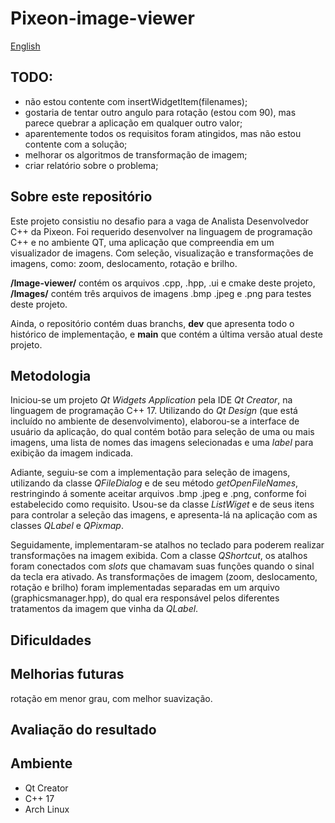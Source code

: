 ﻿# Pixeon-image-viewer

[English](./README-en.md)

## TODO:
- não estou contente com insertWidgetItem(filenames);
- gostaria de tentar outro angulo para rotação (estou com 90), mas parece quebrar a aplicação em qualquer outro valor;
- aparentemente todos os requisitos foram atingidos, mas não estou contente com a solução;
- melhorar os algoritmos de transformação de imagem;
- criar relatório sobre o problema;

## Sobre este repositório
Este projeto consistiu no desafio para a vaga de Analista Desenvolvedor C++ da Pixeon. Foi requerido desenvolver na linguagem de programação C++ e no ambiente QT, uma aplicação que compreendia em um visualizador de imagens. Com seleção, visualização e transformações de imagens, como: zoom, deslocamento, rotação e brilho.

**/Image-viewer/** contém os arquivos .cpp, .hpp, .ui e cmake deste projeto,
**/Images/** contém três arquivos de imagens .bmp .jpeg e .png para testes deste projeto.

Ainda, o repositório contém duas branchs, **dev** que apresenta todo o histórico de implementação, e **main** que contém a última versão atual deste projeto.

## Metodologia
Iniciou-se um projeto *Qt Widgets Application* pela IDE *Qt Creator*, na linguagem de programação C++ 17. Utilizando do *Qt Design* (que está incluído no ambiente de desenvolvimento), elaborou-se a interface de usuário da aplicação, do qual contém botão para seleção de uma ou mais imagens, uma lista de nomes das imagens selecionadas e uma *label* para exibição da imagem indicada.

Adiante, seguiu-se com a implementação para seleção de imagens, utilizando da classe *QFileDialog* e de seu método *getOpenFileNames*, restringindo á somente aceitar arquivos .bmp .jpeg e .png, conforme foi estabelecido como requisito.  Usou-se da classe *ListWiget* e de seus itens para controlar a seleção das imagens, e apresenta-lá na aplicação com as classes *QLabel* e *QPixmap*.

Seguidamente, implementaram-se atalhos no teclado para poderem realizar transformações na imagem exibida. Com a classe *QShortcut*, os atalhos foram conectados com *slots* que chamavam suas funções quando o sinal da tecla era ativado. As transformações de imagem (zoom, deslocamento, rotação e brilho) foram implementadas separadas em um arquivo (graphicsmanager.hpp), do qual era responsável pelos diferentes tratamentos da imagem que vinha da *QLabel*.

## Dificuldades


## Melhorias futuras
rotação em menor grau, com melhor suavização.

## Avaliação do resultado 

## Ambiente
* Qt Creator
* C++ 17
* Arch Linux

